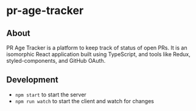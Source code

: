 # pr-age-tracker

## About

PR Age Tracker is a platform to keep track of status of open PRs. It is an isomorphic React application built using TypeScript, and tools like Redux, styled-components, and GitHub OAuth.

## Development

- `npm start` to start the server
- `npm run watch` to start the client and watch for changes
